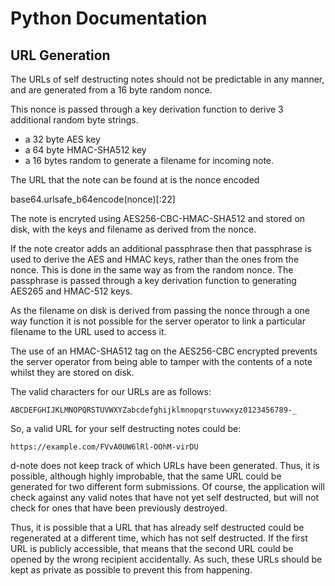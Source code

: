 Python Documentation
====================

URL Generation
--------------

The URLs of self destructing notes should not be predictable in any manner, and 
are generated from a 16 byte random nonce.

This nonce is passed through a key derivation function to derive 3 
additional random byte strings.  

- a 32 byte AES key
- a 64 byte HMAC-SHA512 key
- a 16 bytes random to generate a filename for incoming note.

The URL that the note can be found at is the nonce encoded 

base64.urlsafe_b64encode(nonce)[:22]

The note is encryted using AES256-CBC-HMAC-SHA512 and stored on disk, with the 
keys and filename as derived from the nonce.

If the note creator adds an additional passphrase then that passphrase is used 
to derive the AES and HMAC keys, rather than the ones from the nonce. This is 
done in the same way as from the random nonce. The passphrase is passed through
a key derivation function to generating AES265 and HMAC-512 keys.

As the filename on disk is derived from passing the nonce through a one way
function it is not possible for the server operator to link a particular
filename to the URL used to access it.

The use of an HMAC-SHA512 tag on the AES256-CBC encrypted prevents the 
server operator from being able to tamper with the contents of a note
whilst they are stored on disk.

The valid characters for our URLs are as follows:

    ABCDEFGHIJKLMNOPQRSTUVWXYZabcdefghijklmnopqrstuvwxyz0123456789-_

So, a valid URL for your self destructing notes could be:

    https://example.com/FVvA0UW6lRl-OOhM-virDU

d-note does not keep track of which URLs have been generated. Thus, it is
possible, although highly improbable, that the same URL could be generated
for two different form submissions. Of course, the application will check
against any valid notes that have not yet self destructed, but will not
check for ones that have been previously destroyed.

Thus, it is possible that a URL that has already self destructed could be
regenerated at a different time, which has not self destructed. If the
first URL is publicly accessible, that means that the second URL could be
opened by the wrong recipient accidentally. As such, these URLs should be
kept as private as possible to prevent this from happening.
